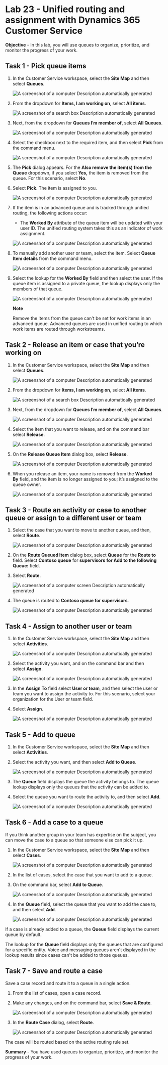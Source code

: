 # Lab 23 - Unified routing and assignment with Dynamics 365 Customer Service

**Objective** - In this lab, you will use queues to organize, prioritize, and monitor the progress of your work.

## Task 1 - Pick queue items

1.  In the Customer Service workspace, select the **Site Map** and then
    select **Queues**.

    ![A screenshot of a computer Description automatically generated](./media/media23-new/image1.png)

2.  From the dropdown for **Items, I am working on**, select **All
    items**.

    ![A screenshot of a search box Description automatically generated](./media/media23-new/image2.png)

3.  Next, from the dropdown for **Queues I’m member of**, select **All
    Queues**.

    ![A screenshot of a computer Description automatically generated](./media/media23-new/image3.png)

4.  Select the checkbox next to the required item, and then
    select **Pick** from the command menu.

    ![A screenshot of a computer Description automatically generated](./media/media23-new/image4.png)

5.  The **Pick** dialog appears. For the **Also remove the item(s) from
    the Queue** dropdown, if you select **Yes,** the item is removed
    from the queue. For this scenario, select **No**.

6.  Select **Pick**. The item is assigned to you.

    ![A screenshot of a computer Description automatically generated](./media/media23-new/image5.png)

7.  If the item is in an advanced queue and is tracked through unified
    routing, the following actions occur:

    - The **Worked By** attribute of the queue item will be updated with
      your user ID. The unified routing system takes this as an
      indicator of work assignment.

    ![A screenshot of a computer Description automatically generated](./media/media23-new/image6.png)

8.  To manually add another user or team, select the item. Select
    **Queue Item details** from the command menu.

    ![A screenshot of a computer Description automatically generated](./media/media23-new/image7.png)

9.  Select the lookup for the **Worked By** field and then select the
    user. If the queue item is assigned to a private queue, the lookup
    displays only the members of that queue. 

    ![A screenshot of a computer Description automatically generated](./media/media23-new/image8.png)

    **Note**

    Remove the items from the queue can't be set for work items in an advanced queue. Advanced queues are used in unified routing to which work items are routed through workstreams.

## Task 2 - Release an item or case that you’re working on

1.  In the Customer Service workspace, select the **Site Map** and then
    select **Queues**.

    ![A screenshot of a computer Description automatically generated](./media/media23-new/image1.png)

2.  From the dropdown for **Items, I am working on**, select **All
    items**.

    ![A screenshot of a search box Description automatically generated](./media/media23-new/image2.png)

3.  Next, from the dropdown for **Queues I’m member of**, select **All
    Queues**.

    ![A screenshot of a computer Description automatically generated](./media/media23-new/image3.png)

4.  Select the item that you want to release, and on the command bar
    select **Release**.

    ![A screenshot of a computer Description automatically generated](./media/media23-new/image9.png)

5.  On the **Release Queue Item** dialog box, select **Release**.

    ![A screenshot of a computer Description automatically generated](./media/media23-new/image10.png)

6.  When you release an item, your name is removed from the **Worked
    By** field, and the item is no longer assigned to you; it’s assigned
    to the queue owner.

    ![A screenshot of a computer Description automatically generated](./media/media23-new/image11.png)

## Task 3 - Route an activity or case to another queue or assign to a different user or team

1.  Select the case that you want to move to another queue, and then,
    select **Route**.

    ![A screenshot of a computer Description automatically generated](./media/media23-new/image12.png)

2.  On the **Route Queued Item** dialog box, select **Queue** for the
    **Route to** field. Select **Contoso queue** for **supervisors**
    **for Add to the following Queue:** field.

3.  Select **Route**.

    ![A screenshot of a computer screen Description automatically generated](./media/media23-new/image13.png)

4.  The queue is routed to **Contoso queue for supervisors**.

    ![A screenshot of a computer Description automatically generated](./media/media23-new/image14.png)

## Task 4 - Assign to another user or team

1.  In the Customer Service workspace, select the **Site Map** and then
    select **Activities**.

    ![A screenshot of a computer Description automatically generated](./media/media23-new/image15.png)

2.  Select the activity you want, and on the command bar and then
    select **Assign**.

    ![A screenshot of a computer Description automatically generated](./media/media23-new/image16.png)

3.  In the **Assign To** field select **User or team**, and then select
    the user or team you want to assign the activity to. For this
    scenario, select your organization for the User or team field.

4.  Select **Assign**.

    ![A screenshot of a computer Description automatically generated](./media/media23-new/image17.png)

## Task 5 - Add to queue

1.  In the Customer Service workspace, select the **Site Map** and then
    select **Activities**.

2.  Select the activity you want, and then select **Add to Queue**.

    ![A screenshot of a computer Description automatically generated](./media/media23-new/image18.png)

3.  The **Queue** field displays the queue the activity belongs to. The
    queue lookup displays only the queues that the activity can be added
    to.

4.  Select the queue you want to route the activity to, and then
    select **Add**.

    ![A screenshot of a computer Description automatically generated](./media/media23-new/image19.png)

## Task 6 - Add a case to a queue

If you think another group in your team has expertise on the subject,
you can move the case to a queue so that someone else can pick it up.

1.  In the Customer Service workspace, select the **Site Map** and then
    select **Cases**.

    ![A screenshot of a computer Description automatically generated](./media/media23-new/image20.png)

2.  In the list of cases, select the case that you want to add to a
    queue.

3.  On the command bar, select **Add to Queue**.

    ![A screenshot of a computer Description automatically generated](./media/media23-new/image21.png)

4.  In the **Queue** field, select the queue that you want to add the
    case to, and then select **Add**.

    ![A screenshot of a computer Description automatically generated](./media/media23-new/image22.png)

If a case is already added to a queue, the **Queue** field displays the
current queue by default.

The lookup for the **Queue** field displays only the queues that are
configured for a specific entity. Voice and messaging queues aren't
displayed in the lookup results since cases can't be added to those
queues.

## Task 7 - Save and route a case

Save a case record and route it to a queue in a single action.

1.  From the list of cases, open a case record.

2.  Make any changes, and on the command bar, select **Save & Route**.

    ![A screenshot of a computer Description automatically generated](./media/media23-new/image23.png)

3.  In the **Route Case** dialog, select **Route**.

    ![A screenshot of a computer Description automatically generated](./media/media23-new/image24.png)

The case will be routed based on the active routing rule set.

**Summary** - You have used queues to organize, prioritize, and monitor the progress of your work.
